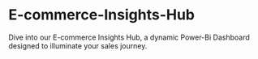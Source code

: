 # E-commerce-Insights-Hub
Dive into our E-commerce Insights Hub, a dynamic Power-Bi Dashboard designed to illuminate your sales journey.
